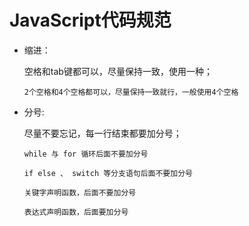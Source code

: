 # JavaScript代码规范

- 缩进：

  空格和tab键都可以，尽量保持一致，使用一种；

  ```
  2个空格和4个空格都可以，尽量保持一致就行，一般使用4个空格
  ```

- 分号:

  尽量不要忘记，每一行结束都要加分号；

  ```
  while 与 for 循环后面不要加分号
  
  if else 、 switch 等分支语句后面不要加分号
  
  关键字声明函数，后面不要加分号
  
  表达式声明函数，后面要加分号
  ```

  